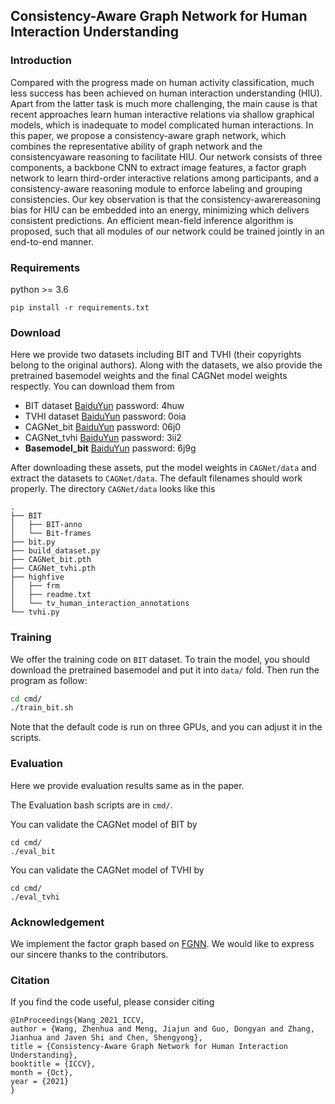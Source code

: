 ##  Consistency-Aware Graph Network for Human Interaction Understanding

### Introduction
Compared with the progress made on human activity
classification, much less success has been achieved on human interaction understanding (HIU). Apart from the latter
task is much more challenging, the main cause is that recent approaches learn human interactive relations via shallow graphical models, which is inadequate to model complicated human interactions. In this paper, we propose a
consistency-aware graph network, which combines the representative ability of graph network and the consistencyaware reasoning to facilitate HIU. Our network consists of
three components, a backbone CNN to extract image features, a factor graph network to learn third-order interactive relations among participants, and a consistency-aware
reasoning module to enforce labeling and grouping consistencies. Our key observation is that the consistency-awarereasoning bias for HIU can be embedded into an energy,
minimizing which delivers consistent predictions. An efficient mean-field inference algorithm is proposed, such that
all modules of our network could be trained jointly in an
end-to-end manner.

### Requirements
python >= 3.6
```commandline
pip install -r requirements.txt
```

### Download
Here we provide two datasets including BIT and TVHI (their copyrights belong to the original authors). Along with the datasets, we also provide
the pretrained basemodel weights and the final CAGNet model weights respectly. You can download them from

- BIT dataset [BaiduYun](https://pan.baidu.com/s/1hYQch02aJQN1dmWmQy25Yg) password: 4huw
- TVHI dataset [BaiduYun](https://pan.baidu.com/s/1f41VhH1LUlxrf1UhFqRnmw)  password: 0oia
- CAGNet_bit [BaiduYun](https://pan.baidu.com/s/18YAWt0Jgd9mhpAPOi9iOFg)  password: 06j0
- CAGNet_tvhi [BaiduYun](https://pan.baidu.com/s/12j9eZ4Wniit9vKOKbunqPA)  password: 3ii2
- **Basemodel_bit** [BaiduYun](https://pan.baidu.com/s/14KdWuVsrdZaR8rODDIKgiQ?pwd=6j9g) password: 6j9g 

After downloading these assets, put the model weights in `CAGNet/data` and extract the datasets to `CAGNet/data`. 
The default filenames should work properly. The directory `CAGNet/data` looks like this
```commandline
.
├── BIT
│   ├── BIT-anno
│   └── Bit-frames
├── bit.py
├── build_dataset.py
├── CAGNet_bit.pth
├── CAGNet_tvhi.pth
├── highfive
│   ├── frm
│   ├── readme.txt
│   └── tv_human_interaction_annotations
└── tvhi.py

```

### Training
We offer the training code on `BIT` dataset. To train the model, you should download the pretrained basemodel and put it 
into `data/` fold. Then run the program as follow:
```bash
cd cmd/
./train_bit.sh
```
Note that the default code is run on three GPUs, and you can adjust it in the scripts.

### Evaluation
Here we provide evaluation results same as in the paper.

The Evaluation bash scripts are in `cmd/`.

You can validate the CAGNet model of BIT by 
```commandline
cd cmd/ 
./eval_bit
```

You can validate the CAGNet model of TVHI by
```commandline
cd cmd/
./eval_tvhi
```

### Acknowledgement
We implement the factor graph based on [FGNN](https://github.com/zzhang1987/Factor-Graph-Neural-Network). We would like to express our sincere thanks to the contributors.

### Citation
If you find the code useful, please consider citing
```
@InProceedings{Wang_2021_ICCV,
author = {Wang, Zhenhua and Meng, Jiajun and Guo, Dongyan and Zhang, Jianhua and Javen Shi and Chen, Shengyong},
title = {Consistency-Aware Graph Network for Human Interaction Understanding},
booktitle = {ICCV},
month = {Oct},
year = {2021}
}
```
